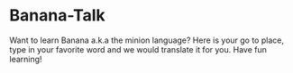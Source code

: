 # Banana-Talk
Want to learn Banana a.k.a the minion language? Here is your go to place, type in your favorite word and we would translate it for you. Have fun learning!
